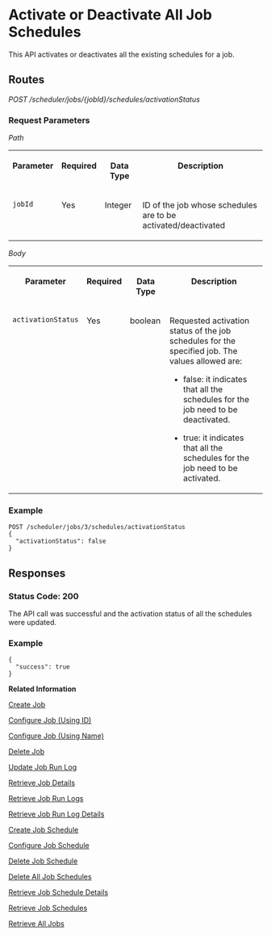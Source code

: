 <!-- loiofe9650b079c447c584d5d973d6f585f6 -->

# Activate or Deactivate All Job Schedules

This API activates or deactivates all the existing schedules for a job.



## Routes

*POST /scheduler/jobs/\{jobId\}/schedules/activationStatus*



### Request Parameters

*Path* 


<table>
<tr>
<th valign="top">

Parameter

</th>
<th valign="top">

Required

</th>
<th valign="top">

Data Type

</th>
<th valign="top">

Description

</th>
</tr>
<tr>
<td valign="top">

`jobId` 

</td>
<td valign="top">

Yes

</td>
<td valign="top">

Integer

</td>
<td valign="top">

ID of the job whose schedules are to be activated/deactivated

</td>
</tr>
</table>

*Body* 


<table>
<tr>
<th valign="top">

Parameter

</th>
<th valign="top">

Required

</th>
<th valign="top">

Data Type

</th>
<th valign="top">

Description

</th>
</tr>
<tr>
<td valign="top">

`activationStatus`

</td>
<td valign="top">

Yes

</td>
<td valign="top">

boolean

</td>
<td valign="top">

Requested activation status of the job schedules for the specified job. The values allowed are:

-   false: it indicates that all the schedules for the job need to be deactivated.

-   true: it indicates that all the schedules for the job need to be activated.




</td>
</tr>
</table>



### Example

```
POST /scheduler/jobs/3/schedules/activationStatus 
{
  "activationStatus": false
}
```



## Responses



### Status Code: 200

The API call was successful and the activation status of all the schedules were updated.



### Example

```
{
  "success": true
}
```



**Related Information**  


[Create Job](create-job-2c1ecb6.md "This API creates a job by accepting one or more job schedules to be created.")

[Configure Job \(Using ID\)](configure-job-using-id-514f2f6.md "This API configures a job with the updated runtime information using job ID.")

[Configure Job \(Using Name\)](configure-job-using-name-5790b8a.md "This API configures a job with the updated runtime information using job name.")

[Delete Job](delete-job-cd8feb7.md "This API deletes a job and all its runtime information such as schedules and logs.")

[Update Job Run Log](update-job-run-log-e85da40.md "This API is used by the application to inform the Job Scheduler about the status of an asynchronous, long-running job.")

[Retrieve Job Details](retrieve-job-details-815605d.md "This API retrieves the saved configuration settings of a specified job.")

[Retrieve Job Run Logs](retrieve-job-run-logs-13d38f3.md "This API retrieves the run logs for a specified job schedule.")

[Retrieve Job Run Log Details](retrieve-job-run-log-details-e49a4b2.md "This API retrieves the details for a specified job run log.")

[Create Job Schedule](create-job-schedule-66ab3c1.md "This API creates a job schedule for a specified job.")

[Configure Job Schedule](configure-job-schedule-0a4d939.md "This API configures/updates the runtime information of a job schedule for a specified job.")

[Delete Job Schedule](delete-job-schedule-3066b6d.md "This API deletes the specified job schedule.")

[Delete All Job Schedules](delete-all-job-schedules-0aab1ab.md "This API deletes all the schedules of the specified job.")

[Retrieve Job Schedule Details](retrieve-job-schedule-details-fa16c72.md "This API retrieves the saved configuration settings of a specified job schedule.")

[Retrieve Job Schedules](retrieve-job-schedules-251658d.md "This API retrieves all schedules for a specified job.")

[Retrieve All Jobs](retrieve-all-jobs-b4d3719.md "This API retrieves all jobs in a service instance.")


